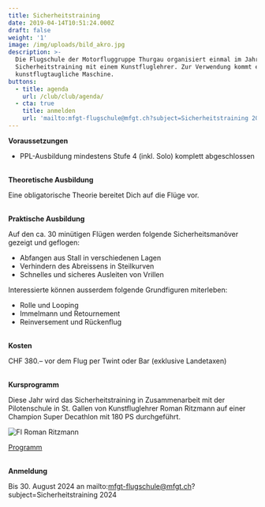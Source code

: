```yaml
---
title: Sicherheitstraining
date: 2019-04-14T10:51:24.000Z
draft: false
weight: '1'
image: /img/uploads/bild_akro.jpg
description: >-
  Die Flugschule der Motorfluggruppe Thurgau organisiert einmal im Jahr ein
  Sicherheitstraining mit einem Kunstfluglehrer. Zur Verwendung kommt eine voll
  kunstflugtaugliche Maschine.
buttons:
  - title: agenda
    url: /club/club/agenda/
  - cta: true
    title: anmelden
    url: 'mailto:mfgt-flugschule@mfgt.ch?subject=Sicherheitstraining 2024'
---
```

**Voraussetzungen**

* PPL-Ausbildung mindestens Stufe 4 (inkl. Solo) komplett abgeschlossen

\
**Theoretische Ausbildung**

Eine obligatorische Theorie bereitet Dich auf die Flüge vor.

\
**Praktische Ausbildung**

Auf den ca. 30 minütigen Flügen werden folgende Sicherheitsmanöver gezeigt und geflogen:

* Abfangen aus Stall in verschiedenen Lagen
* Verhindern des Abreissens in Steilkurven
* Schnelles und sicheres Ausleiten von Vrillen

Interessierte können ausserdem folgende Grundfiguren miterleben:

* Rolle und Looping
* Immelmann und Retournement
* Reinversement und Rückenflug

 \
**Kosten**

CHF 380.– vor dem Flug per Twint oder Bar (exklusive Landetaxen)

\
**Kursprogramm**

Diese Jahr wird das Sicherheitstraining in Zusammenarbeit mit der Pilotenschule in St. Gallen von Kunstfluglehrer Roman Ritzmann auf einer Champion Super Decathlon mit 180 PS durchgeführt.

![FI Roman Ritzmann](/img/uploads/roman_ritzmann_fi.jpg)

[Programm](https://drive.google.com/file/d/1Da_ScTIA5gDzuOefQAZhV3eaJHARbsMw/view?usp=sharing)

\
**Anmeldung**

Bis 30. August 2024 an mailto:mfgt-flugschule@mfgt.ch?subject=Sicherheitstraining 2024
